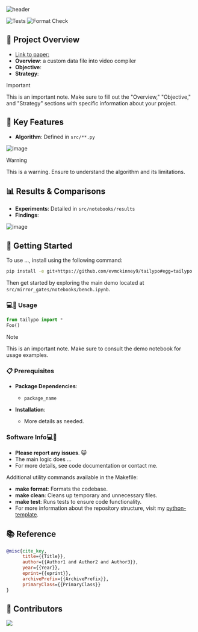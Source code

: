 ![header](https://capsule-render.vercel.app/api?type=waving&color=auto&height=120&text=tailypo&fontSize=40&animation=fadeIn&fontAlignY=30&theme=cobalt)

![Tests](https://github.com/evmckinney9/tailypo/actions/workflows/tests.yml/badge.svg?branch=main)
![Format Check](https://github.com/evmckinney9/tailypo/actions/workflows/format-check.yml/badge.svg?branch=main)

## 📌 Project Overview
- [Link to paper:](https://arxiv.org/)
- **Overview**: a custom data file into video compiler
- **Objective**:
- **Strategy**:

> [!IMPORTANT]  
> This is an important note. Make sure to fill out the "Overview," "Objective," and "Strategy" sections with specific information about your project.

## 🌟 Key Features

- **Algorithm**: Defined in `src/**.py`

![image](https://github.com/evmckinney9/tailypo/images/plot.png)

> [!WARNING]  
> This is a warning. Ensure to understand the algorithm and its limitations.

## 📊 Results & Comparisons

- **Experiments**: Detailed in `src/notebooks/results`
- **Findings**:

![image](https://github.com/evmckinney9/tailypo/images/plot.png)

## 🚀 Getting Started

To use ..., install using the following command:

```bash
pip install -e git+https://github.com/evmckinney9/tailypo#egg=tailypo
```

Then get started by exploring the main demo located at `src/mirror_gates/notebooks/bench.ipynb`.

### 💻🐒 Usage

```python
from tailypo import *
Foo()
```

> [!NOTE]  
> This is an important note. Make sure to consult the demo notebook for usage examples.

### 📋 Prerequisites

- **Package Dependencies**:

  - `package_name`

- **Installation**:

  - More details as needed.

### Software Info💻🐒

- **Please report any issues**. 😺
- The main logic does ...
- For more details, see code documentation or contact me.

Additional utility commands available in the Makefile:

- **make format**: Formats the codebase.
- **make clean**: Cleans up temporary and unnecessary files.
- **make test**: Runs tests to ensure code functionality.
- For more information about the repository structure, visit my [python-template](https://github.com/evmckinney9/python-template).

## 📚 Reference

```bibtex
@misc{cite_key,
      title={{Title}},
      author={{Author1 and Author2 and Author3}},
      year={{Year}},
      eprint={{eprint}},
      archivePrefix={{ArchivePrefix}},
      primaryClass={{PrimaryClass}}
}
```

## 👯 Contributors
<a href = "https://github.com/evmckinney9/tailypo/graphs/contributors">
  <img src = "https://contrib.rocks/image?repo=evmckinney9/tailypo"/>
</a>
